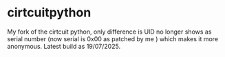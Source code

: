 # cirtcuitpython
My fork of the cirtcuit python, only difference is UID no longer shows as serial number (now serial is 0x00 as patched by me ) which makes it more anonymous.
Latest build as 19/07/2025.
